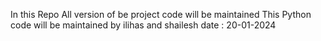 In this Repo All version of be project code will be maintained
This Python code will be maintained by ilihas and shailesh
date : 20-01-2024
